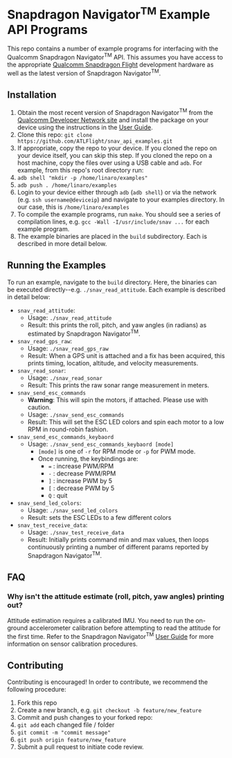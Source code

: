# Snapdragon Navigator<sup>TM</sup> Example API Programs

This repo contains a number of example programs for interfacing with the Qualcomm Snapdragon Navigator<sup>TM</sup> API. This assumes you have access to the appropriate [Qualcomm Snapdragon Flight](https://shop.intrinsyc.com/collections/product-development-kits/products/qualcomm-snapdragon-flight-sbc) development hardware as well as the latest version of Snapdragon Navigator<sup>TM</sup>.

## Installation
1. Obtain the most recent version of Snapdragon Navigator<sup>TM</sup> from the [Qualcomm Developer Network site](https://developer.qualcomm.com/hardware/snapdragon-flight/sd-navigator) and install the package on your device using the instructions in the [User Guide](https://developer.qualcomm.com/download/snapdragon-flight/navigator-user-guide.pdf).
2.  Clone this repo: `git clone https://github.com/ATLFlight/snav_api_examples.git`
3.  If appropriate, copy the repo to your device. If you cloned the repo on your device itself, you can skip this step. If you cloned the repo on a host machine, copy the files over using a USB cable and `adb`.  For example, from this repo's root directory run:
  1. `adb shell "mkdir -p /home/linaro/examples"`
  2. `adb push . /home/linaro/examples`
4.  Login to your device either through `adb` (`adb shell`) or via the network (e.g. `ssh username@deviceip`) and navigate to your examples directory. In our case, this is `/home/linaro/examples`
5.  To compile the example programs, run `make`. You should see a series of compilation lines, e.g. `gcc -Wall -I/usr/include/snav ...` for each example program.
6.  The example binaries are placed in the `build` subdirectory. Each is described in more detail below.


## Running the Examples
To run an example, navigate to the `build` directory. Here, the binaries can be executed directly--e.g. `./snav_read_attitude`. Each example is described in detail below:

* `snav_read_attitude`:
  * Usage: `./snav_read_attitude`
  * Result: this prints the roll, pitch, and yaw angles (in radians) as estimated by Snapdragon Navigator<sup>TM</sup>.
* `snav_read_gps_raw`:
  * Usage: `./snav_read_gps_raw`
  * Result: When a GPS unit is attached and a fix has been acquired, this prints timing, location, altitude, and velocity measurements.
* `snav_read_sonar`:
  * Usage: `./snav_read_sonar`
  * Result: This prints the raw sonar range measurement in meters.
* `snav_send_esc_commands`
  * **Warning**: This will spin the motors, if attached. Please use with caution.
  * Usage: `./snav_send_esc_commands`
  * Result: This will set the ESC LED colors and spin each motor to a low RPM in round-robin fashion.
* `snav_send_esc_commands_keybaord`
  * Usage: `./snav_send_esc_commands_keybaord [mode]`
    * `[mode]` is one of `-r` for RPM mode or `-p` for PWM mode.
    * Once running, the keybindings are:
      * `=` : increase PWM/RPM
      * `-` : decrease PWM/RPM
      * `]` : increase PWM by 5
      * `[` : decrease PWM by 5
      * `Q` : quit
* `snav_send_led_colors`:
  * Usage: `./snav_send_led_colors`
  * Result: sets the ESC LEDs to a few different colors
* `snav_test_receive_data`:
  * Usage: `./snav_test_receive_data`
  * Result: Initially prints command min and max values, then loops continuously printing a number of different params reported by Snapdragon Navigator<sup>TM</sup>.


## FAQ

### Why isn't the attitude estimate (roll, pitch, yaw angles) printing out?

Attitude estimation requires a calibrated IMU. You need to run
the on-ground accelerometer calibration before attempting to read the attitude
for the first time. Refer to the Snapdragon Navigator<sup>TM</sup> [User Guide](https://developer.qualcomm.com/download/snapdragon-flight/navigator-user-guide.pdf)
for more information on sensor calibration procedures.

## Contributing
Contributing is encouraged! In order to contribute, we recommend the following procedure:
1.  Fork this repo
2.  Create a new branch, e.g. `git checkout -b feature/new_feature`
3.  Commit and push changes to your forked repo:
  1. `git add` each changed file / folder
  1. `git commit -m "commit message"`
  2. `git push origin feature/new_feature`
4. Submit a pull request to initiate code review.
